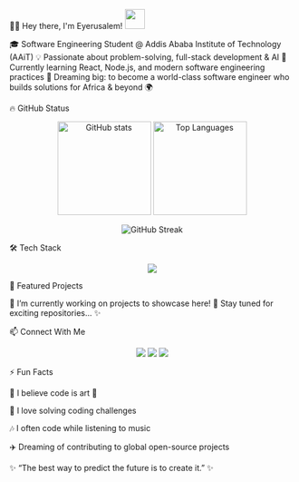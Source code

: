 👩‍💻 Hey there, I'm Eyerusalem! <img src="https://media.giphy.com/media/hvRJCLFzcasrR4ia7z/giphy.gif" width="35">

🎓 Software Engineering Student @ Addis Ababa Institute of Technology (AAiT)
💡 Passionate about problem-solving, full-stack development & AI
🌱 Currently learning React, Node.js, and modern software engineering practices
🚀 Dreaming big: to become a world-class software engineer who builds solutions for Africa & beyond 🌍

🔥 GitHub Status
<p align="center"> <img src="https://github-readme-stats.vercel.app/api?username=YOUR_GITHUB_USERNAME&show_icons=true&theme=tokyonight" alt="GitHub stats" height="165"> <img src="https://github-readme-stats.vercel.app/api/top-langs/?username=YOUR_GITHUB_USERNAME&layout=compact&theme=tokyonight" alt="Top Languages" height="165"> </p> <p align="center"> <img src="https://streak-stats.demolab.com?user=YOUR_GITHUB_USERNAME&theme=tokyonight&hide_border=true" alt="GitHub Streak" /> </p>
🛠️ Tech Stack
<p align="center"> <img src="https://skillicons.dev/icons?i=cpp,java,python,javascript,typescript,html,css,react,nodejs,express,mysql,mongodb,git,github,linux,vscode" /> </p>
🌟 Featured Projects

🚧 I’m currently working on projects to showcase here! 🚧
Stay tuned for exciting repositories... ✨

📫 Connect With Me
<p align="center"> <a href="mailto:your.email@example.com"><img src="https://img.shields.io/badge/Email-D14836?style=for-the-badge&logo=gmail&logoColor=white"></a> <a href="https://www.linkedin.com/in/YOUR_LINKEDIN"><img src="https://img.shields.io/badge/LinkedIn-0077B5?style=for-the-badge&logo=linkedin&logoColor=white"></a> <a href="https://github.com/YOUR_GITHUB_USERNAME"><img src="https://img.shields.io/badge/GitHub-100000?style=for-the-badge&logo=github&logoColor=white"></a> </p>
⚡ Fun Facts

🌸 I believe code is art 🎨

🧩 I love solving coding challenges

🎶 I often code while listening to music

✈️ Dreaming of contributing to global open-source projects

✨ “The best way to predict the future is to create it.” ✨
